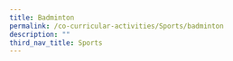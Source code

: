 ```yaml
---
title: Badminton
permalink: /co-curricular-activities/Sports/badminton
description: ""
third_nav_title: Sports
---
```

